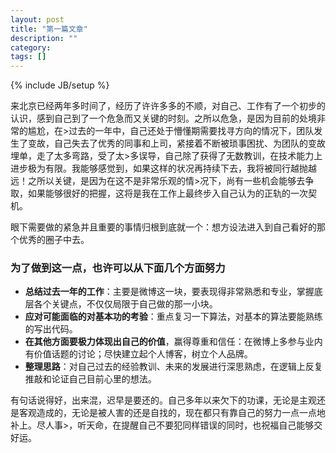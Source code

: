 ```yaml
---
layout: post
title: "第一篇文章"
description: ""
category: 
tags: []
---
```

{% include JB/setup %}

来北京已经两年多时间了，经历了许许多多的不顺，对自己、工作有了一个初步的认识，感到自己到了一个危急而又关键的时刻。之所以危急，是因为目前的处境非常的尴尬，在>过去的一年中，自己还处于懵懂期需要找寻方向的情况下，团队发生了变故，自己失去了优秀的同事和上司，紧接着不断被琐事困扰、为团队的变故埋单，走了太多弯路，受了太>多误导，自己除了获得了无数教训，在技术能力上进步极为有限。我能够感觉到，如果这样的状况再持续下去，我将被同行越抛越远！之所以关键，是因为在这不是非常乐观的情>况下，尚有一些机会能够去争取，如果能够很好的把握，这将是我在工作上最终步入自己认为的正轨的一次契机。


眼下需要做的紧急并且重要的事情归根到底就一个：想方设法进入到自己看好的那个优秀的圈子中去。

### 为了做到这一点，也许可以从下面几个方面努力

-  **总结过去一年的工作**：主要是微博这一块，要表现得非常熟悉和专业，掌握底层各个关键点，不仅仅局限于自己做的那一小块。
-  **应对可能面临的对基本功的考验**：重点复习一下算法，对基本的算法要能熟练的写出代码。
-  **在其他方面要极力体现出自己的价值**，赢得尊重和信任：在微博上多参与业内有价值话题的讨论；尽快建立起个人博客，树立个人品牌。
-  **整理思路**：对自己过去的经验教训、未来的发展进行深思熟虑，在逻辑上反复推敲和论证自己目前心里的想法。


有句话说得好，出来混，迟早是要还的。自己多年以来欠下的功课，无论是主观还是客观造成的，无论是被人害的还是自找的，现在都只有靠自己的努力一点一点地补上。尽人事>，听天命，在提醒自己不要犯同样错误的同时，也祝福自己能够交好运。


